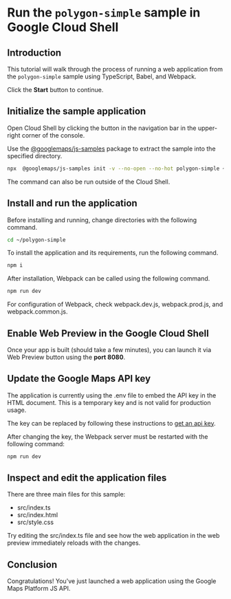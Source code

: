 # Run the `polygon-simple` sample in Google Cloud Shell

<walkthrough-tutorial-duration duration="10"/>

## Introduction

This tutorial will walk through the process of running a web application from
the `polygon-simple` sample using TypeScript, Babel, and Webpack.

Click the **Start** button to continue.

## Initialize the sample application

Open Cloud Shell by clicking the
<walkthrough-cloud-shell-icon></walkthrough-cloud-shell-icon> button in the
navigation bar in the upper-right corner of the console.

Use the [@googlemaps/js-samples](https://www.npmjs.com/package/@googlemaps/js-samples) package to 
extract the sample into the specified directory.

```bash
npx  @googlemaps/js-samples init -v --no-open --no-hot polygon-simple ~/polygon-simple
```

The command can also be run outside of the Cloud Shell.

## Install and run the application

Before installing and running, change directories with the following command.

```bash
cd ~/polygon-simple
```

To install the application and its requirements, run the following command.

```bash
npm i
```

After installation, Webpack can be called using the following command.

```bash
npm run dev
```

For configuration of Webpack, check
<walkthrough-editor-open-file filePath="polygon-simple/webpack.dev.js">webpack.dev.js</walkthrough-editor-open-file>,
<walkthrough-editor-open-file filePath="polygon-simple/webpack.prod.js">webpack.prod.js</walkthrough-editor-open-file>,
and
<walkthrough-editor-open-file filePath="polygon-simple/webpack.common.js">webpack.common.js</walkthrough-editor-open-file>.

## Enable Web Preview in the Google Cloud Shell

Once your app is built (should take a few minutes), you can launch it via
<walkthrough-spotlight-pointer target="cloudshell" spotlightId="devshell-web-preview-button">Web
Preview button</walkthrough-spotlight-pointer> using the **port 8080**.

## Update the Google Maps API key

The application is currently using the
<walkthrough-editor-open-file filePath="polygon-simple/.env">.env</walkthrough-editor-open-file>
file to embed the API key in the HTML document. This is a temporary key and is
not valid for production usage.

The key can be replaced by following these instructions to
[get an api key](https://developers.google.com/maps/documentation/javascript/get-api-key).

After changing the key, the Webpack server must be restarted with the following
command:

```bash
npm run dev
```

## Inspect and edit the application files

There are three main files for this sample:

*   <walkthrough-editor-open-file filePath="polygon-simple/src/index.ts">src/index.ts</walkthrough-editor-open-file>
*   <walkthrough-editor-open-file filePath="polygon-simple/src/index.html">src/index.html</walkthrough-editor-open-file>
*   <walkthrough-editor-open-file filePath="polygon-simple/src/style.css">src/style.css</walkthrough-editor-open-file>

Try editing the <walkthrough-editor-open-file filePath="polygon-simple/src/index.ts">src/index.ts</walkthrough-editor-open-file> file and see how the web application in the web preview immediately reloads with the changes.

## Conclusion

<walkthrough-conclusion-trophy></walkthrough-conclusion-trophy>

Congratulations! You've just launched a web application using the Google Maps
Platform JS API.
